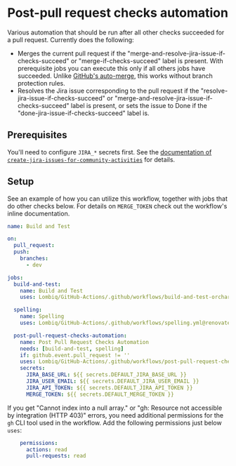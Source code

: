 # Post-pull request checks automation

Various automation that should be run after all other checks succeeded for a pull request. Currently does the following:

- Merges the current pull request if the "merge-and-resolve-jira-issue-if-checks-succeed" or "merge-if-checks-succeed" label is present. With prerequisite jobs you can execute this only if all others jobs have succeeded. Unlike [GitHub's auto-merge](https://docs.github.com/en/pull-requests/collaborating-with-pull-requests/incorporating-changes-from-a-pull-request/automatically-merging-a-pull-request), this works without branch protection rules.
- Resolves the Jira issue corresponding to the pull request if the "resolve-jira-issue-if-checks-succeed" or "merge-and-resolve-jira-issue-if-checks-succeed" label is present, or sets the issue to Done if the "done-jira-issue-if-checks-succeed" label is.

## Prerequisites

You'll need to configure `JIRA_*` secrets first. See the [documentation of `create-jira-issues-for-community-activities`](CreateJiraIssuesForCommunityActivities.md) for details.

## Setup

See an example of how you can utilize this workflow, together with jobs that do other checks below. For details on `MERGE_TOKEN` check out the workflow's inline documentation.

```yaml
name: Build and Test

on:
  pull_request:
  push:
    branches:
      - dev

jobs:
  build-and-test:
    name: Build and Test
    uses: Lombiq/GitHub-Actions/.github/workflows/build-and-test-orchard-core.yml@renovate/actions-setup-dotnet-4.x

  spelling:
    name: Spelling
    uses: Lombiq/GitHub-Actions/.github/workflows/spelling.yml@renovate/actions-setup-dotnet-4.x

  post-pull-request-checks-automation:
    name: Post Pull Request Checks Automation
    needs: [build-and-test, spelling]
    if: github.event.pull_request != ''
    uses: Lombiq/GitHub-Actions/.github/workflows/post-pull-request-checks-automation.yml@renovate/actions-setup-dotnet-4.x
    secrets:
      JIRA_BASE_URL: ${{ secrets.DEFAULT_JIRA_BASE_URL }}
      JIRA_USER_EMAIL: ${{ secrets.DEFAULT_JIRA_USER_EMAIL }}
      JIRA_API_TOKEN: ${{ secrets.DEFAULT_JIRA_API_TOKEN }}
      MERGE_TOKEN: ${{ secrets.DEFAULT_MERGE_TOKEN }}
```

If you get "Cannot index into a null array." or "gh: Resource not accessible by integration (HTTP 403)" errors, you need additional permissions for the `gh` CLI tool used in the workflow. Add the following permissions just below `uses`:

```yaml
    permissions:
      actions: read
      pull-requests: read
```
